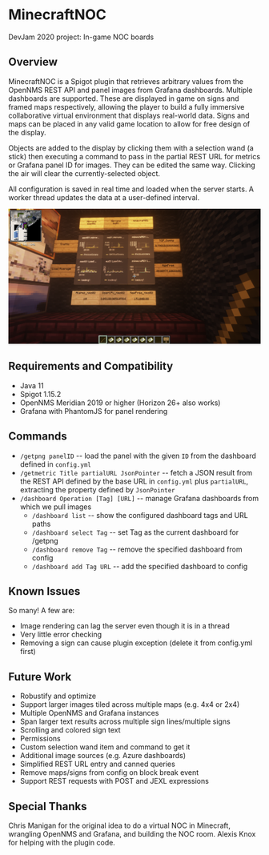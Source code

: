 # MinecraftNOC
DevJam 2020 project: In-game NOC boards

## Overview
MinecraftNOC is a Spigot plugin that retrieves arbitrary values from the OpenNMS REST API and panel images from Grafana dashboards. Multiple dashboards are supported.
These are displayed in game on signs and framed maps respectively, allowing the player to build a fully immersive collaborative virtual environment that displays real-world data. Signs and maps can be placed in any valid game location to allow for free design of the display.

Objects are added to the display by clicking them with a selection wand (a stick) then executing a command to pass in the partial REST URL
for metrics or Grafana panel ID for images. They can be edited the same way. Clicking the air will clear the currently-selected object.

All configuration is saved in real time and loaded when the server starts. A worker thread updates the data at a user-defined interval.

![Image of a MinecraftNOC display](demo.png)

## Requirements and Compatibility
 * Java 11
 * Spigot 1.15.2
 * OpenNMS Meridian 2019 or higher (Horizon 26+ also works)
 * Grafana with PhantomJS for panel rendering

## Commands
 * `/getpng panelID`  -- load the panel with the given `ID` from the dashboard defined in `config.yml`
 * `/getmetric Title partialURL JsonPointer` -- fetch a JSON result from the REST API defined by the base URL in `config.yml` plus `partialURL`, extracting the property defined by `JsonPointer`
 * `/dashboard Operation [Tag] [URL]` -- manage Grafana dashboards from which we pull images
   * `/dashboard list` -- show the configured dashboard tags and URL paths
   * `/dashboard select Tag` -- set Tag as the current dashboard for /getpng
   * `/dashboard remove Tag` -- remove the specified dashboard from config
   * `/dashboard add Tag URL` -- add the specified dashboard to config
 
 ## Known Issues
 So many! A few are:
 
  * Image rendering can lag the server even though it is in a thread
  * Very little error checking
  * Removing a sign can cause plugin exception (delete it from config.yml first)
 
 ## Future Work
  * Robustify and optimize
  * Support larger images tiled across multiple maps (e.g. 4x4 or 2x4)
  * Multiple OpenNMS and Grafana instances
  * Span larger text results across multiple sign lines/multiple signs
  * Scrolling and colored sign text
  * Permissions
  * Custom selection wand item and command to get it
  * Additional image sources (e.g. Azure dashboards)
  * Simplified REST URL entry and canned queries
  * Remove maps/signs from config on block break event
  * Support REST requests with POST and JEXL expressions
  
  ## Special Thanks
  Chris Manigan for the original idea to do a virtual NOC in Minecraft, wrangling OpenNMS and Grafana, and building the NOC room.
  Alexis Knox for helping with the plugin code.
  
